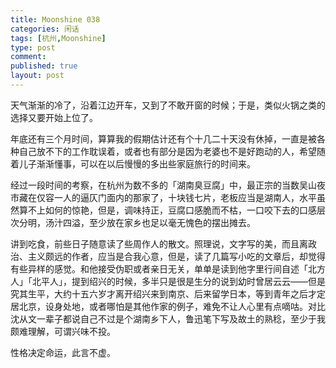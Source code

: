 ```yaml
---
title: Moonshine 038
categories: 闲话
tags: [杭州,Moonshine]
type: post
comment: 
published: true
layout: post
---
```

天气渐渐的冷了，沿着江边开车，又到了不敢开窗的时候；于是，类似火锅之类的选择又要开始上位了。

年底还有三个月时间，算算我的假期估计还有个十几二十天没有休掉，一直是被各种自己放不下的工作耽误着，或者也有部分是因为老婆也不是好跑动的人，希望随着儿子渐渐懂事，可以在以后慢慢的多出些家庭旅行的时间来。

经过一段时间的考察，在杭州为数不多的「湖南臭豆腐」中，最正宗的当数吴山夜市藏在仅容一人的逼仄门面内的那家了，十块钱七片，老板应当是湖南人，水平虽然算不上如何的惊艳，但是，调味持正，豆腐口感脆而不枯，一口咬下去的口感层次分明，汤汁四溢，至少放在家乡也足以毫无愧色的摆出摊去。

讲到吃食，前些日子随意读了些周作人的散文。照理说，文字写的美，而且离政治、主义颇远的作者，应当是合我心意，但是，读了几篇写小吃的文章后，却觉得有些异样的感觉。和他接受伪职或者亲日无关，单单是读到他字里行间自述「北方人」「北平人」，提到绍兴的时候，多半只是很是生分的说到幼时曾居云云——但是究其生平，大约十五六岁才离开绍兴来到南京、后来留学日本，等到青年之后才定居北京，设身处地，或者哪怕是其他作家的例子，难免不让人心里有点嘀咕。对比沈从文一辈子都说自己不过是个湖南乡下人，鲁迅笔下写及故土的熟稔，至少于我颇难理解，可谓兴味不投。

性格决定命运，此言不虚。
